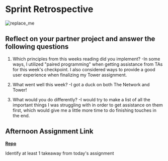 # Sprint Retrospective

![replace_me](https://codeworks.blob.core.windows.net/public/assets/img/illustrations/placeholder.svg)

## Reflect on your partner project and answer the following questions

1. Which principles from this weeks reading did you implement?
  -In some ways, I utilized "paired programming" when getting assistance from TAs for this week's checkpoint. I also considered ways to provide a good user experience when finalizing my Tower assignment. 

2. What went well this week?
  -I got a duck on both The Network and Tower! 

3. What would you do differently?
  -I would try to make a list of all the important things I was struggling with in order to get assistance on them first, which would give me a little more time to do finishing touches in the end. 

## Afternoon Assignment Link

**[Repo](https://github.com/dustinbates/<ASSIGNMENT_REPO>)**

Identify at least 1 takeaway from today's assignment
